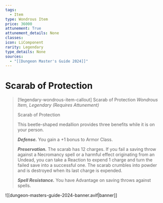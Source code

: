 ```yaml
---
tags:
  - Item
type: Wondrous Item
price: 36000
attunement: True
attunement_details: None
classes:
icon: LiComponent
rarity: Legendary
type_details: None
sources: 
  - "[[Dungeon Master's Guide 2024]]"
---
```

# Scarab of Protection
>[!legendary-wondrous-item-callout] Scarab of Protection
>_Wondrous Item, Legendary (Requires Attunement)_
>
>Scarab of Protection
>
>This beetle-shaped medallion provides three benefits while it is on your person.
>
>**_Defense._** You gain a +1 bonus to Armor Class.
>
>**_Preservation._** The scarab has 12 charges. If you fail a saving throw against a Necromancy spell or a harmful effect originating from an Undead, you can take a Reaction to expend 1 charge and turn the failed save into a successful one. The scarab crumbles into powder and is destroyed when its last charge is expended.
>
>**_Spell Resistance._** You have Advantage on saving throws against spells.
>


![[dungeon-masters-guide-2024-banner.avif|banner]]